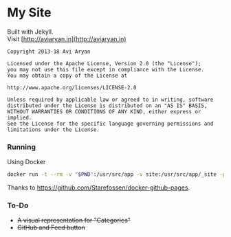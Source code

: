 # My Site


Built with Jekyll.  
Visit [http://aviaryan.in](http://aviaryan.in)
  

```
Copyright 2013-18 Avi Aryan  

Licensed under the Apache License, Version 2.0 (the "License");  
you may not use this file except in compliance with the License.  
You may obtain a copy of the License at  

http://www.apache.org/licenses/LICENSE-2.0  

Unless required by applicable law or agreed to in writing, software  
distributed under the License is distributed on an "AS IS" BASIS,  
WITHOUT WARRANTIES OR CONDITIONS OF ANY KIND, either express or implied.  
See the License for the specific language governing permissions and  
limitations under the License.  
```
  

### Running

Using Docker

```sh
docker run -t --rm -v "$PWD":/usr/src/app -v site:/usr/src/app/_site -p "4000:4000" --env JEKYLL_ENV=local starefossen/github-pages
```

Thanks to https://github.com/Starefossen/docker-github-pages.


### To-Do

* ~~A visual representation for "Categories"~~
* ~~GitHub and Feed button~~
